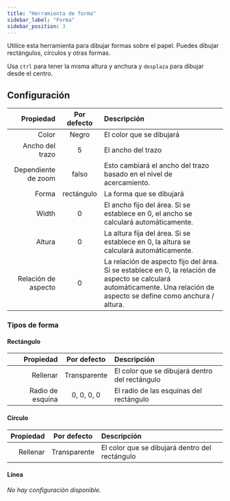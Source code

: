 ```yaml
---
title: "Herramienta de forma"
sidebar_label: "Forma"
sidebar_position: 3
---
```



Utilice esta herramienta para dibujar formas sobre el papel. Puedes dibujar rectángulos, círculos y otras formas.

Usa `ctrl` para tener la misma altura y anchura y `desplaza` para dibujar desde el centro.

## Configuración

|           Propiedad | Por defecto | Descripción                                                                                                                                                               |
| -------------------:|:-----------:|:------------------------------------------------------------------------------------------------------------------------------------------------------------------------- |
|               Color |    Negro    | El color que se dibujará                                                                                                                                                  |
|     Ancho del trazo |      5      | El ancho del trazo                                                                                                                                                        |
| Dependiente de zoom |    falso    | Esto cambiará el ancho del trazo basado en el nivel de acercamiento.                                                                                                      |
|               Forma | rectángulo  | La forma que se dibujará                                                                                                                                                  |
|               Width |      0      | El ancho fijo del área. Si se establece en 0, el ancho se calculará automáticamente.                                                                                      |
|              Altura |      0      | La altura fija del área. Si se establece en 0, la altura se calculará automáticamente.                                                                                    |
| Relación de aspecto |      0      | La relación de aspecto fijo del área. Si se establece en 0, la relación de aspecto se calculará automáticamente. Una relación de aspecto se define como anchura / altura. |

### Tipos de forma

#### Rectángulo

|        Propiedad | Por defecto  | Descripción                                    |
| ----------------:|:------------:|:---------------------------------------------- |
|         Rellenar | Transparente | El color que se dibujará dentro del rectángulo |
| Radio de esquina |  0, 0, 0, 0  | El radio de las esquinas del rectángulo        |

#### Círculo

| Propiedad | Por defecto  | Descripción                                    |
| ---------:|:------------:|:---------------------------------------------- |
|  Rellenar | Transparente | El color que se dibujará dentro del rectángulo |

#### Línea

*No hay configuración disponible.*
